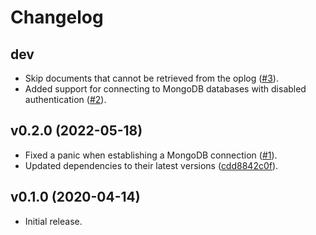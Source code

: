 # Changelog

## dev

* Skip documents that cannot be retrieved from the oplog
  ([#3](https://github.com/avast/mongodb-oplog-stats/issues/3)).
* Added support for connecting to MongoDB databases with disabled
  authentication ([#2](https://github.com/avast/mongodb-oplog-stats/issues/2)).

## v0.2.0 (2022-05-18)

* Fixed a panic when establishing a MongoDB connection
  ([#1](https://github.com/avast/mongodb-oplog-stats/issues/1)).
* Updated dependencies to their latest versions
  ([cdd8842c0f](https://github.com/avast/mongodb-oplog-stats/commit/cdd8842c0fdfdcb78ed6abe1fab57d6e6b2f3afc)).

## v0.1.0 (2020-04-14)

* Initial release.

